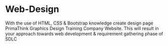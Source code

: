 # Web-Design
 With the use of HTML, CSS &amp; Bootstrap knowledge create design page PrimaThink Graphics Design Training Company Website. This  will result in your approach towards web development &amp; requirement gathering phase of SDLC 
